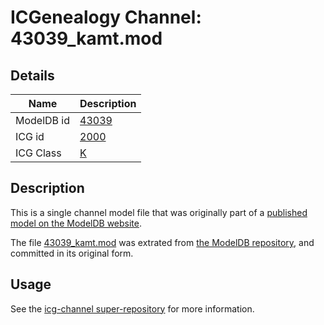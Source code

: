 # ICGenealogy Channel: 43039\_kamt.mod

## Details

Name | Description
---- | -----------
ModelDB id | [43039](http://senselab.med.yale.edu/ModelDB/ShowModel.cshtml?model=43039)
ICG id | [2000](http://icg.neurotheory.ox.ac.uk/channels/1/2000)
ICG Class | [K](http://icg.neurotheory.ox.ac.uk/channels/1)

## Description

This is a single channel model file that was originally part of a [published model on the ModelDB website](http://senselab.med.yale.edu/mModelDB/ShowModel.cshtml?model=43039).

The file [43039\_kamt.mod](43039_kamt.mod) was extrated from [the ModelDB repository](http://senselab.med.yale.edu/ModelDB/ShowModel.cshtml?model=43039), and committed in its original form.

## Usage

See the [icg-channel super-repository](https://github.com/icgenealogy/icg-channels) for more information.